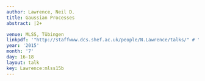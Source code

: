```yaml
---
author: Lawrence, Neil D.
title: Gaussian Processes
abstract: |2+

venue: MLSS, Tübingen
linkpdf: '"http://staffwww.dcs.shef.ac.uk/people/N.Lawrence/talks/" # "gp_mlss15b.pdf"'
year: '2015'
month: '7'
day: 16-18
layout: talk
key: Lawrence:mlss15b
---
```

